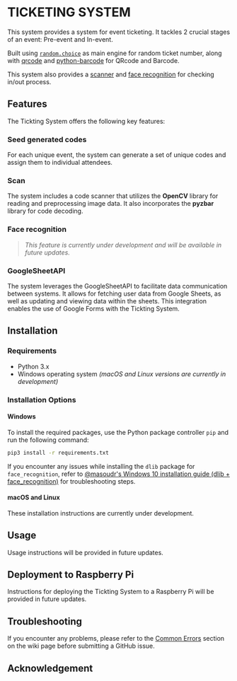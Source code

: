 # TICKETING SYSTEM

This system provides a system for event ticketing. It tackles 2 crucial stages of an event: Pre-event and In-event.  

Built using [`random.choice`](https://docs.python.org/3/library/random.html#random.choice) as main engine for random ticket number, along with [qrcode](https://github.com/lincolnloop/python-qrcode) and [python-barcode](https://github.com/WhyNotHugo/python-barcode) for QRcode and Barcode.  

This system also provides a [scanner](bin/scanner.py) and [face recognition]() for checking in/out process.

## Features

The Tickting System offers the following key features:

### Seed generated codes

For each unique event, the system can generate a set of unique codes and assign them to individual attendees.

### Scan

The system includes a code scanner that utilizes the **OpenCV** library for reading and preprocessing image data. It also incorporates the **pyzbar** library for code decoding.

### Face recognition

> *This feature is currently under development and will be available in future updates.*

### GoogleSheetAPI

The system leverages the GoogleSheetAPI to facilitate data communication between systems. It allows for fetching user data from Google Sheets, as well as updating and viewing data within the sheets. This integration enables the use of Google Forms with the Tickting System.

## Installation

### Requirements

- Python 3.x
- Windows operating system *(macOS and Linux versions are currently in development)*

### Installation Options

#### Windows

To install the required packages, use the Python package controller `pip` and run the following command:

```bash
pip3 install -r requirements.txt
```

If you encounter any issues while installing the `dlib` package for `face_recognition`, refer to [@masoudr's Windows 10 installation guide (dlib + face_recognition)](https://github.com/ageitgey/face_recognition/issues/175#issue-257710508) for troubleshooting steps.

#### macOS and Linux

These installation instructions are currently under development.

## Usage

Usage instructions will be provided in future updates.

## Deployment to Raspberry Pi

Instructions for deploying the Tickting System to a Raspberry Pi will be provided in future updates.

## Troubleshooting

If you encounter any problems, please refer to the [Common Errors](https://github.com/fuisl/checkin/wiki/Common-Errors) section on the wiki page before submitting a GitHub issue.

## Acknowledgement